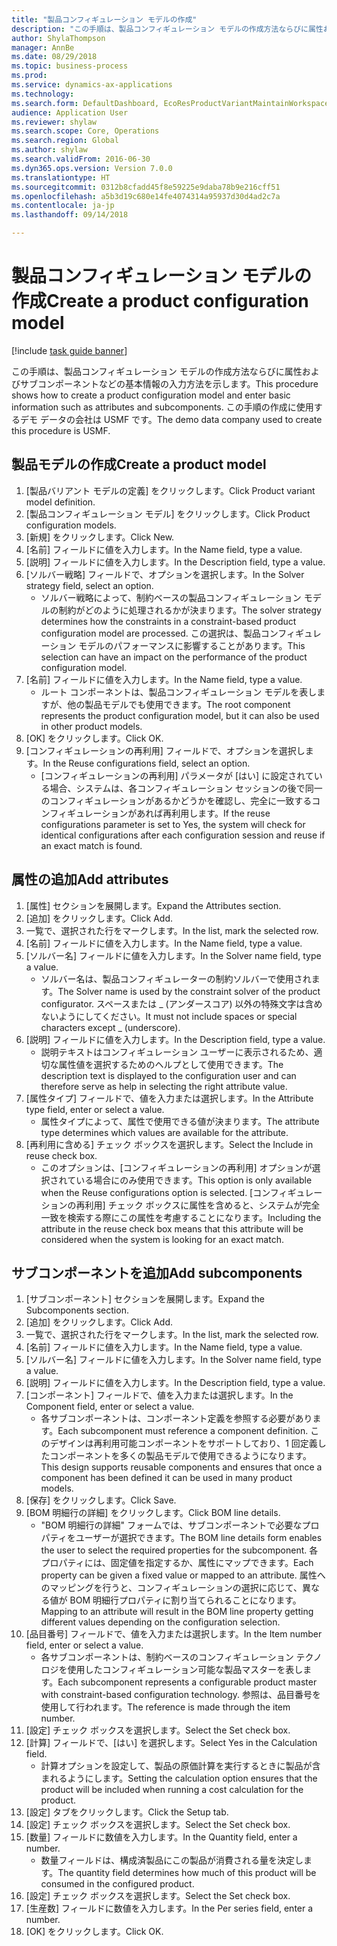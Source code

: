 ```yaml
--- 
title: "製品コンフィギュレーション モデルの作成"
description: "この手順は、製品コンフィギュレーション モデルの作成方法ならびに属性およびサブコンポーネントなどの基本情報の入力方法を示します。"
author: ShylaThompson
manager: AnnBe
ms.date: 08/29/2018
ms.topic: business-process
ms.prod: 
ms.service: dynamics-ax-applications
ms.technology: 
ms.search.form: DefaultDashboard, EcoResProductVariantMaintainWorkspace, PCProductConfigurationModelListPage, PCCreateProductConfigurationModel, PCProductConfigurationModelDetails, PCBOMLineDetails
audience: Application User
ms.reviewer: shylaw
ms.search.scope: Core, Operations
ms.search.region: Global
ms.author: shylaw
ms.search.validFrom: 2016-06-30
ms.dyn365.ops.version: Version 7.0.0
ms.translationtype: HT
ms.sourcegitcommit: 0312b8cfadd45f8e59225e9daba78b9e216cff51
ms.openlocfilehash: a5b3d19c680e14fe4074314a95937d30d4ad2c7a
ms.contentlocale: ja-jp
ms.lasthandoff: 09/14/2018

---
```

# <a name="create-a-product-configuration-model"></a><span data-ttu-id="74202-103">製品コンフィギュレーション モデルの作成</span><span class="sxs-lookup"><span data-stu-id="74202-103">Create a product configuration model</span></span>

[!include [task guide banner](../../includes/task-guide-banner.md)]

<span data-ttu-id="74202-104">この手順は、製品コンフィギュレーション モデルの作成方法ならびに属性およびサブコンポーネントなどの基本情報の入力方法を示します。</span><span class="sxs-lookup"><span data-stu-id="74202-104">This procedure shows how to create a product configuration model and enter basic information such as attributes and subcomponents.</span></span> <span data-ttu-id="74202-105">この手順の作成に使用するデモ データの会社は USMF です。</span><span class="sxs-lookup"><span data-stu-id="74202-105">The demo data company used to create this procedure is USMF.</span></span>


## <a name="create-a-product-model"></a><span data-ttu-id="74202-106">製品モデルの作成</span><span class="sxs-lookup"><span data-stu-id="74202-106">Create a product model</span></span>
1. <span data-ttu-id="74202-107">[製品バリアント モデルの定義] をクリックします。</span><span class="sxs-lookup"><span data-stu-id="74202-107">Click Product variant model definition.</span></span>
2. <span data-ttu-id="74202-108">[製品コンフィギュレーション モデル] をクリックします。</span><span class="sxs-lookup"><span data-stu-id="74202-108">Click Product configuration models.</span></span>
3. <span data-ttu-id="74202-109">[新規] をクリックします。</span><span class="sxs-lookup"><span data-stu-id="74202-109">Click New.</span></span>
4. <span data-ttu-id="74202-110">[名前] フィールドに値を入力します。</span><span class="sxs-lookup"><span data-stu-id="74202-110">In the Name field, type a value.</span></span>
5. <span data-ttu-id="74202-111">[説明] フィールドに値を入力します。</span><span class="sxs-lookup"><span data-stu-id="74202-111">In the Description field, type a value.</span></span>
6. <span data-ttu-id="74202-112">[ソルバー戦略] フィールドで、オプションを選択します。</span><span class="sxs-lookup"><span data-stu-id="74202-112">In the Solver strategy field, select an option.</span></span>
    * <span data-ttu-id="74202-113">ソルバー戦略によって、制約ベースの製品コンフィギュレーション モデルの制約がどのように処理されるかが決まります。</span><span class="sxs-lookup"><span data-stu-id="74202-113">The solver strategy determines how the constraints in a constraint-based product configuration model are processed.</span></span> <span data-ttu-id="74202-114">この選択は、製品コンフィギュレーション モデルのパフォーマンスに影響することがあります。</span><span class="sxs-lookup"><span data-stu-id="74202-114">This selection can have an impact on the performance of the product configuration model.</span></span>  
7. <span data-ttu-id="74202-115">[名前] フィールドに値を入力します。</span><span class="sxs-lookup"><span data-stu-id="74202-115">In the Name field, type a value.</span></span>
    * <span data-ttu-id="74202-116">ルート コンポーネントは、製品コンフィギュレーション モデルを表しますが、他の製品モデルでも使用できます。</span><span class="sxs-lookup"><span data-stu-id="74202-116">The root component represents the product configuration model, but it can also be used in other product models.</span></span>  
8. <span data-ttu-id="74202-117">[OK] をクリックします。</span><span class="sxs-lookup"><span data-stu-id="74202-117">Click OK.</span></span>
9. <span data-ttu-id="74202-118">[コンフィギュレーションの再利用] フィールドで、オプションを選択します。</span><span class="sxs-lookup"><span data-stu-id="74202-118">In the Reuse configurations field, select an option.</span></span>
    * <span data-ttu-id="74202-119">[コンフィギュレーションの再利用] パラメータが [はい] に設定されている場合、システムは、各コンフィギュレーション セッションの後で同一のコンフィギュレーションがあるかどうかを確認し、完全に一致するコンフィギュレーションがあれば再利用します。</span><span class="sxs-lookup"><span data-stu-id="74202-119">If the reuse configurations parameter is set to Yes, the system will check for identical configurations after each configuration session and reuse if an exact match is found.</span></span>  

## <a name="add-attributes"></a><span data-ttu-id="74202-120">属性の追加</span><span class="sxs-lookup"><span data-stu-id="74202-120">Add attributes</span></span>
1. <span data-ttu-id="74202-121">[属性] セクションを展開します。</span><span class="sxs-lookup"><span data-stu-id="74202-121">Expand the Attributes section.</span></span>
2. <span data-ttu-id="74202-122">[追加] をクリックします。</span><span class="sxs-lookup"><span data-stu-id="74202-122">Click Add.</span></span>
3. <span data-ttu-id="74202-123">一覧で、選択された行をマークします。</span><span class="sxs-lookup"><span data-stu-id="74202-123">In the list, mark the selected row.</span></span>
4. <span data-ttu-id="74202-124">[名前] フィールドに値を入力します。</span><span class="sxs-lookup"><span data-stu-id="74202-124">In the Name field, type a value.</span></span>
5. <span data-ttu-id="74202-125">[ソルバー名] フィールドに値を入力します。</span><span class="sxs-lookup"><span data-stu-id="74202-125">In the Solver name field, type a value.</span></span>
    * <span data-ttu-id="74202-126">ソルバー名は、製品コンフィギュレーターの制約ソルバーで使用されます。</span><span class="sxs-lookup"><span data-stu-id="74202-126">The Solver name is used by the constraint solver of the product configurator.</span></span> <span data-ttu-id="74202-127">スペースまたは _ (アンダースコア) 以外の特殊文字は含めないようにしてください。</span><span class="sxs-lookup"><span data-stu-id="74202-127">It must not include spaces or special characters except _ (underscore).</span></span>  
6. <span data-ttu-id="74202-128">[説明] フィールドに値を入力します。</span><span class="sxs-lookup"><span data-stu-id="74202-128">In the Description field, type a value.</span></span>
    * <span data-ttu-id="74202-129">説明テキストはコンフィギュレーション ユーザーに表示されるため、適切な属性値を選択するためのヘルプとして使用できます。</span><span class="sxs-lookup"><span data-stu-id="74202-129">The description text is displayed to the configuration user and can therefore serve as help in selecting the right attribute value.</span></span>  
7. <span data-ttu-id="74202-130">[属性タイプ] フィールドで、値を入力または選択します。</span><span class="sxs-lookup"><span data-stu-id="74202-130">In the Attribute type field, enter or select a value.</span></span>
    * <span data-ttu-id="74202-131">属性タイプによって、属性で使用できる値が決まります。</span><span class="sxs-lookup"><span data-stu-id="74202-131">The attribute type determines which values are available for the attribute.</span></span>  
8. <span data-ttu-id="74202-132">[再利用に含める] チェック ボックスを選択します。</span><span class="sxs-lookup"><span data-stu-id="74202-132">Select the Include in reuse check box.</span></span>
    * <span data-ttu-id="74202-133">このオプションは、[コンフィギュレーションの再利用] オプションが選択されている場合にのみ使用できます。</span><span class="sxs-lookup"><span data-stu-id="74202-133">This option is only available when the Reuse configurations option is selected.</span></span> <span data-ttu-id="74202-134">[コンフィギュレーションの再利用] チェック ボックスに属性を含めると、システムが完全一致を検索する際にこの属性を考慮することになります。</span><span class="sxs-lookup"><span data-stu-id="74202-134">Including the attribute in the reuse check box means that this attribute will be considered when the system is looking for an exact match.</span></span>  

## <a name="add-subcomponents"></a><span data-ttu-id="74202-135">サブコンポーネントを追加</span><span class="sxs-lookup"><span data-stu-id="74202-135">Add subcomponents</span></span>
1. <span data-ttu-id="74202-136">[サブコンポーネント] セクションを展開します。</span><span class="sxs-lookup"><span data-stu-id="74202-136">Expand the Subcomponents section.</span></span>
2. <span data-ttu-id="74202-137">[追加] をクリックします。</span><span class="sxs-lookup"><span data-stu-id="74202-137">Click Add.</span></span>
3. <span data-ttu-id="74202-138">一覧で、選択された行をマークします。</span><span class="sxs-lookup"><span data-stu-id="74202-138">In the list, mark the selected row.</span></span>
4. <span data-ttu-id="74202-139">[名前] フィールドに値を入力します。</span><span class="sxs-lookup"><span data-stu-id="74202-139">In the Name field, type a value.</span></span>
5. <span data-ttu-id="74202-140">[ソルバー名] フィールドに値を入力します。</span><span class="sxs-lookup"><span data-stu-id="74202-140">In the Solver name field, type a value.</span></span>
6. <span data-ttu-id="74202-141">[説明] フィールドに値を入力します。</span><span class="sxs-lookup"><span data-stu-id="74202-141">In the Description field, type a value.</span></span>
7. <span data-ttu-id="74202-142">[コンポーネント] フィールドで、値を入力または選択します。</span><span class="sxs-lookup"><span data-stu-id="74202-142">In the Component field, enter or select a value.</span></span>
    * <span data-ttu-id="74202-143">各サブコンポーネントは、コンポーネント定義を参照する必要があります。</span><span class="sxs-lookup"><span data-stu-id="74202-143">Each subcomponent must reference a component definition.</span></span> <span data-ttu-id="74202-144">このデザインは再利用可能コンポーネントをサポートしており、1 回定義したコンポーネントを多くの製品モデルで使用できるようになります。</span><span class="sxs-lookup"><span data-stu-id="74202-144">This design supports reusable components and ensures that once a component has been defined it can be used in many product models.</span></span>  
8. <span data-ttu-id="74202-145">[保存] をクリックします。</span><span class="sxs-lookup"><span data-stu-id="74202-145">Click Save.</span></span>
9. <span data-ttu-id="74202-146">[BOM 明細行の詳細] をクリックします。</span><span class="sxs-lookup"><span data-stu-id="74202-146">Click BOM line details.</span></span>
    * <span data-ttu-id="74202-147">"BOM 明細行の詳細" フォームでは、サブコンポーネントで必要なプロパティをユーザーが選択できます。</span><span class="sxs-lookup"><span data-stu-id="74202-147">The BOM line details form enables the user to select the required properties for the subcomponent.</span></span> <span data-ttu-id="74202-148">各プロパティには、固定値を指定するか、属性にマップできます。</span><span class="sxs-lookup"><span data-stu-id="74202-148">Each property can be given a fixed value or mapped to an attribute.</span></span> <span data-ttu-id="74202-149">属性へのマッピングを行うと、コンフィギュレーションの選択に応じて、異なる値が BOM 明細行プロパティに割り当てられることになります。</span><span class="sxs-lookup"><span data-stu-id="74202-149">Mapping to an attribute will result in the BOM line property getting different values depending on the configuration selection.</span></span>  
10. <span data-ttu-id="74202-150">[品目番号] フィールドで、値を入力または選択します。</span><span class="sxs-lookup"><span data-stu-id="74202-150">In the Item number field, enter or select a value.</span></span>
    * <span data-ttu-id="74202-151">各サブコンポーネントは、制約ベースのコンフィギュレーション テクノロジを使用したコンフィギュレーション可能な製品マスターを表します。</span><span class="sxs-lookup"><span data-stu-id="74202-151">Each subcomponent represents a configurable product master with constraint-based configuration technology.</span></span> <span data-ttu-id="74202-152">参照は、品目番号を使用して行われます。</span><span class="sxs-lookup"><span data-stu-id="74202-152">The reference is made through the item number.</span></span>  
11. <span data-ttu-id="74202-153">[設定] チェック ボックスを選択します。</span><span class="sxs-lookup"><span data-stu-id="74202-153">Select the Set check box.</span></span>
12. <span data-ttu-id="74202-154">[計算] フィールドで、[はい] を選択します。</span><span class="sxs-lookup"><span data-stu-id="74202-154">Select Yes in the Calculation field.</span></span>
    * <span data-ttu-id="74202-155">計算オプションを設定して、製品の原価計算を実行するときに製品が含まれるようにします。</span><span class="sxs-lookup"><span data-stu-id="74202-155">Setting the calculation option ensures that the product will be included when running a cost calculation for the product.</span></span>  
13. <span data-ttu-id="74202-156">[設定] タブをクリックします。</span><span class="sxs-lookup"><span data-stu-id="74202-156">Click the Setup tab.</span></span>
14. <span data-ttu-id="74202-157">[設定] チェック ボックスを選択します。</span><span class="sxs-lookup"><span data-stu-id="74202-157">Select the Set check box.</span></span>
15. <span data-ttu-id="74202-158">[数量] フィールドに数値を入力します。</span><span class="sxs-lookup"><span data-stu-id="74202-158">In the Quantity field, enter a number.</span></span>
    * <span data-ttu-id="74202-159">数量フィールドは、構成済製品にこの製品が消費される量を決定します。</span><span class="sxs-lookup"><span data-stu-id="74202-159">The quantity field determines how much of this product will be consumed in the configured product.</span></span>  
16. <span data-ttu-id="74202-160">[設定] チェック ボックスを選択します。</span><span class="sxs-lookup"><span data-stu-id="74202-160">Select the Set check box.</span></span>
17. <span data-ttu-id="74202-161">[生産数] フィールドに数値を入力します。</span><span class="sxs-lookup"><span data-stu-id="74202-161">In the Per series field, enter a number.</span></span>
18. <span data-ttu-id="74202-162">[OK] をクリックします。</span><span class="sxs-lookup"><span data-stu-id="74202-162">Click OK.</span></span>


